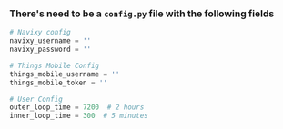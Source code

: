 ### There's need to be a `config.py` file with the following fields

```python
# Navixy config
navixy_username = ''
navixy_password = ''

# Things Mobile Config
things_mobile_username = ''
things_mobile_token = ''

# User Config
outer_loop_time = 7200  # 2 hours
inner_loop_time = 300  # 5 minutes
```

